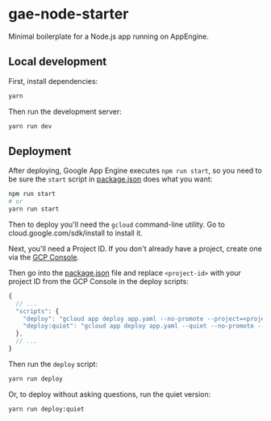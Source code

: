 # gae-node-starter

Minimal boilerplate for a Node.js app running on AppEngine.


## Local development

First, install dependencies:

``` sh
yarn
```

Then run the development server:

``` sh
yarn run dev
```

## Deployment

After deploying, Google App Engine executes `npm run start`, so you need to be sure the `start` script in
[package.json](package.json) does what you want:

``` sh
npm run start
# or
yarn run start
```

Then to deploy you'll need the `gcloud` command-line utility. Go to cloud.google.com/sdk/install to install it.

Next, you'll need a Project ID. If you don't already have a project, create one via the [GCP Console][gcp-console].

Then go into the [package.json](package.json) file and replace `<project-id>` with your project ID from the GCP Console
in the deploy scripts:

``` js
{
  // ...
  "scripts": {
    "deploy": "gcloud app deploy app.yaml --no-promote --project=<project-id>",
    "deploy:quiet": "gcloud app deploy app.yaml --quiet --no-promote --project=<project-id>"
  },
  // ...
}
```

Then run the `deploy` script:

``` sh
yarn run deploy
```

Or, to deploy without asking questions, run the quiet version: 

``` sh
yarn run deploy:quiet
```

[gcloud-install]: https://cloud.google.com/sdk/install
[gcp-console]: https://console.cloud.google.com

